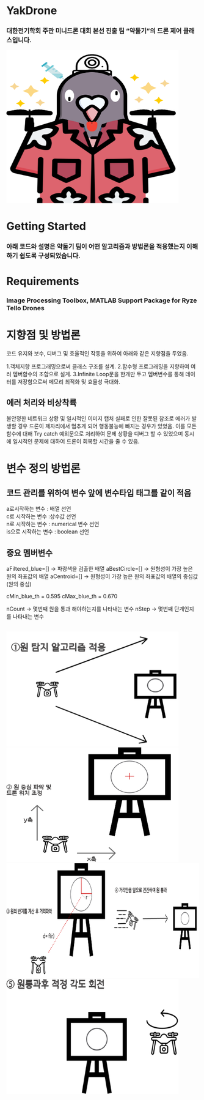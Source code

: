 # YakDrone
 ### 대한전기학회 주관 미니드론 대회 본선 진출 팀 “약둘기”의 드론 제어 클래스입니다.
 <img src="https://github.com/YAKDEEE/YAK_DRONE_TEAM/blob/main/images/YakDulGi.png" width="450px" height="400px" title="px(픽셀) 크기 설정" alt="RubberDuck"></img>

# Getting Started
### 아래 코드와 설명은 약둘기 팀이 어떤 알고리즘과 방법론을 적용했는지 이해하기 쉽도록 구성되었습니다.    

# Requirements
 ### Image Processing Toolbox, MATLAB Support Package for Ryze Tello Drones    

# 지향점 및 방법론
 코드 유지와 보수, 디버그 및 효율적인 작동을 위하여 아래와 같은 지향점을 두었음.

1.객체지향 프로그래밍으로써 클래스 구조를 설계.
2.함수형 프로그래밍을 지향하여 여러 멤버함수의 조합으로 설계.
3.Infinite Loop문을 한개만 두고 멤버변수를 통해 데이터를 저장함으로써 메모리 최적화 및 효율성 극대화.

## 에러 처리와 비상착륙

불안정한 네트워크 상황 및 일시적인 이미지 캡처 실패로 인한 잘못된 참조로 에러가 발생할 경우 드론이 제자리에서 멈추게 되어 행동불능에 빠지는 경우가 있었음.
이를 모든 함수에 대해 Try catch 예외문으로 처리하여 문제 상황을 디버그 할 수 있었으며 동시에 일시적인 문제에 대하여 드론이 회복할 시간을 줄 수 있음. 

     
# 변수 정의 방법론
## 코드 관리를 위하여 변수 앞에 변수타입 태그를 같이 적음
a로시작하는 변수 : 배열 선언   
c로 시작하는 변수 :상수값 선언   
n로 시작하는 변수 : numerical 변수 선언   
is으로 시작하는 변수 : boolean 선언   


## 중요 멤버변수
aFiltered_blue=[] → 파랑색을 검출한 배열
aBestCircle=[] → 원형성이 가장 높은 원의 좌표값의 배열
aCentroid=[] →  원형성이 가장 높은 원의 좌표값의 배열의 중심값 (원의 중심)

cMin_blue_th = 0.595
cMax_blue_th = 0.670

nCount → 몇번째 원을 통과 해야하는지를 나타내는  변수 
nStep -> 몇번째 단계인지를 나타내는 변수

## 
<img src="https://github.com/YAKDEEE/YAK_DRONE_TEAM/blob/main/images/circlefind.png" width="450px" height="300px" title="px(픽셀) 크기 설정" alt="RubberDuck"></img><br/>
<img src="https://github.com/YAKDEEE/YAK_DRONE_TEAM/blob/main/images/center.png" width="450px" height="300px" title="px(픽셀) 크기 설정" alt="RubberDuck"></img><br/>
<img src="https://github.com/YAKDEEE/YAK_DRONE_TEAM/blob/main/images/centerfinder.png" width="900px" height="300px" title="px(픽셀) 크기 설정" alt="RubberDuck"></img><br/>
<img src="https://github.com/YAKDEEE/YAK_DRONE_TEAM/blob/main/images/turn.png" width="450px" height="300px" title="px(픽셀) 크기 설정" alt="RubberDuck"></img><br/>
<br/>





